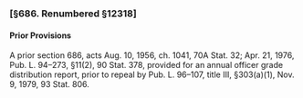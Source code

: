 ### [§686. Renumbered §12318] ###

#### Prior Provisions ####

A prior section 686, acts Aug. 10, 1956, ch. 1041, 70A Stat. 32; Apr. 21, 1976, Pub. L. 94–273, §11(2), 90 Stat. 378, provided for an annual officer grade distribution report, prior to repeal by Pub. L. 96–107, title III, §303(a)(1), Nov. 9, 1979, 93 Stat. 806.